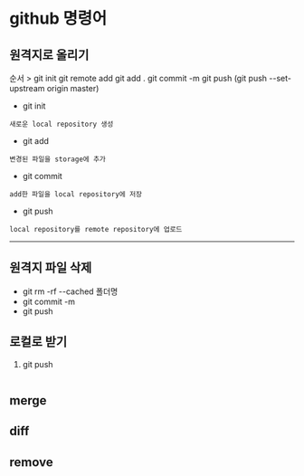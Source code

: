 # github 명령어

## 원격지로 올리기
순서 > git init 
      git remote add <name> <url>
      git add .
      git commit -m <comment>
      git push (git push --set-upstream origin master)

* git init
```
새로운 local repository 생성
```
* git add
```
변경된 파일을 storage에 추가
```
* git commit
```
add한 파일을 local repository에 저장
```
* git push
```
local repository를 remote repository에 업로드
```
---

## 원격지 파일 삭제
* git rm -rf --cached 폴더명
* git commit -m <comment>
* git push

## 로컬로 받기
1. git push
```

```







## merge
## diff

## remove
